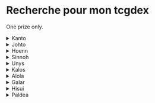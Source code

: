 # Recherche pour mon tcgdex

One prize only.

<details>
  <summary>Kanto</summary>
  * Florizare
  * Dracaufeu
  * Chrisacier 
  * Papilusion
  * Asticot
  * Conconfort
  * Dardagnan 
  * Roucoups 
  * Roucarnage
  * Ratata 
  * Ratatac
  * Rapasdepic
  * Abo 
  * Sabelette 
  * Sablaireau
  * Nidoran
  * Nidorino 
  * Nidoqueen 
  * Nidoran
  * Nidorina 
  * Nidoking 
  * Goupix 
  * Feunard 
  * Raflesia
  * Mimitos 
  * Aeromith 
  * Persian
  * Arcanin
  * Tetarte
  * Abra
  * Kadabra 
  * Alakazam
  * Mackogneur
  * Chetiflor
  * Boustiflor
  * Empiflor 
  * Tentacruelle
  * Racaillou
  * Grolem 
  * Galopa
  * Doduo 
  * Dotrio
  * Crustabri
  * Krabi 
  * Kraboss
  * Noeunoeuf
  * Osselait
  * Osateur
  * Kiklee 
  * Tignon 
  * Smogo 
  * Smogogo
  * Rhinocéros
  * Sacdeneu
  * Kangourex 
  * Poissirene 
  * Poissonroi 
  * M.mime
  * Scarabrute
  * Tauros 
  * Aquali
  * Voltali 
  * Pyroli 
  * Amonita 
  * Amonistar
  * Kabuto 
  * Kabutops
  * Ptera 
  * Articodin 
  * Elector 
  * Sulfura
  * Draco 
  * Mewtho 
</details>

<details>
  <summary>Johto</summary>
  * Germignon
  * Meganium 
  * Macronium 
  * Feurisson 
  * Typhlosion
  * Fouinette
  * Fouinard
  * Hoothoot
  * Coxy 
  * Coxyclac
  * Pichu 
  * Toudoudou 
  * Pharamp 
  * Joligleur 
  * Tarpau 
  * Granivol 
  * Cotovol 
  * Axoloto 
  * Maraiste
  * Mentali
  * Roigada
  * Zarbi 
  * Qubutoké
  * Foretress 
  * Qwilfish
  * Caratroc
  * Tedioursa
  * Marcacrin 
  * Cochignon
  * Corayon 
  * Demanta 
  * Phampi 
  * Donphan 
  * Cerfrousse 
  * Queulorior
  * Debugan 
  * Lipouti 
  * Elekid 
  * Ecremeuh 
  * Raikou 
  * Suicune 
  * Lugia
  * Ho oh
  * CElebi
</details>

<details>
  <summary>Hoenn</summary>
  * Massko
  * Jungko
  * Galifeu
  * Brasegali
  * Gobou
  * Flobio
  * Laggron
  * Zigzaton
  * Lineon
  * Charmillon
  * Blindalisse
  * Papinox
  * Nenupio
  * Lombre
  * Ludicolo
  * Granipio
  * Nirondelle
  * Helldelle
  * Gardevoir
  * Paresscool
  * Monaflemit
  * Ningale
  * Ninjask
  * Munja
  * Hariyama
  * Azurill
  * Skity
  * Delcatty
  * Galekid
  * Galeking
  * Negapi
  * Luciole
  * Lumivole
  * Gloupti
  * Avaltou
  * Sharpedo
  * Wailmer
  * Wailord
  * Spoing
  * Groret
  * Tilton
  * Altaria
  * Barloche
  * Barbicha
  * Lilia
  * Vacilys
  * Anorith
  * Armaldo
  * Kekleon
  * Teraclop
  * Okéoké
  * Oniglali
  * Obali
  * Phogleur
  * Kaimorse
  * Coquiperl
  * Serpang
  * Rosabyss
  * Dratak
  * Regirock
  * Regice
  * Registell
  * Latias
  * Groudon
  * Rayquaza
  * Jirachi
  * Deoxis (formes Attaque, defense & vitesse)
  * Morpheo (formes eau, feu & glace)
</details>

<details>
  <summary>Sinnoh</summary>
  * Simiabraz
  * Pingoleon
  * Crikzik
  * Melocrik
  * Rozbouton
  * Charkos
  * Dinoclier
  * Bastiodon
  * Cheniselle (rose & jaune)
  * Papilord
  * Apireine
  * Ceriflor
  * Lockpin
  * Chaglam
  * Chafreu
  * Korillon
  * Moufouette
  * Moufflair
  * Mime Jr
  * Ptiravi
  * Carchacrok
  * Goinfrex
  * Hippopotas
  * Hoppodocus
  * Rapion
  * Drascor
  * Vortente
  * Ecayon
  * Lumineon
  * Bouldeneu
  * Elekable
  * Togekiss
  * Mamochon
  * Galame
  * Momartik
  * Creelf
  * Crefadet
  * Crefodet
  * Dialgo (forme originelle)
  * Palkia (les 2 formes)
  * Heatran
  * Giratina (les 2 formes)
  * Phione
  * Darkrai
  * Shaimin (forme hérisson)
  * Arceus
  * Motisma (formes feu, glace, eau, vol & plante)
</details>

<details>
  <summary>Unys</summary>
  * Vipelierre
  * Lianaja
  * Majaspic
  * Grokui
  * Grotichon
  * Roitiflam
  * Moustillon
  * Mateloutre
  * Clamiral
  * Ratentif
  * Miradar
  * Ponchien
  * Mastouffe
  * Feuilloutan
  * Mushana
  * Zebibron
  * Nodulithe
  * Geolithe
  * Chovsourir
  * Minotaupe
  * Charpenti
  * Ouvrifier
  * Betochef
  * Tritonde
  * Crapuscule
  * Judokrak
  * Larveyette
  * Manternelle
  * Venipatte
  * Scobolide
  * Brutapode
  * Fragilady
  * Bargantua (Rouge & bleu)
  * Darumacho (les 2 formes)
  * Crabaraque
  * Baggiguane
  * Tutankafer
  * Carapagos
  * Megapagos
  * Arkeapti
  * Aeropterix
  * Miamiasme
  * Zoroark
  * Nucleos
  * Couaneton
  * Lakmecygne
  * Sorboul
  * Vivaldain (les 4 formes)
  * Haydaim (les 4 formes)
  * Carabing
  * Lancargot
  * Gaulet
  * Viskuse (les 2 formes)
  * Moyade (les 2 formes)
  * Clic
  * Cliticlic
  * Ohmassacre
  * Neitram
  * Lugulabre
  * Coupenotte
  * Incisache
  * Tranchodon
  * Limaspeed
  * Limonde
  * Drakkarmin
  * Gueriaigle
  * Vostourno
  * Vaututrice
  * Trioxhydre
  * Terrakium
  * Viridium
  * Boreas (totemique)
  * Fulguris (totemique)
  * Reshiram
  * Demeteros (les 2 formes)
  * Kyurem (white & black)
  * Meloetta (les 2 formes)
  * Genesect
</details>

<details>
  <summary>Kalos</summary>
  * Boguérisse
  * Blindépique
  * Grenousse
  * Croaporal
  * Amphinobi
  * Excavarenne
  * Nemelios (femelle)
  * Pandespiegle
  * Couafarelle
  * Psystigri
  * Mistigrix (male & femelle)
  * Dimocles
  * Exagide
  * Fluvetin
  * Cocotine
  * Cupcanaille
  * Oppermine
  * Kravarech
  * Ptyranidur
  * Rexilius
  * Amagara
  * Dragmara
  * Strassie
  * Colimucus
  * Muplodocus
  * Desseliandre
  * Grelacon
  * Bruyverne
  * Xerneas
  * Zygarde (formes chien & 100%)
  * Diancie
  * Hoopa (les 2 formes)
</details>

<details>
  <summary>Alola</summary>
  * Effleche
  * Archeduc
  * Felinferno
  * Otaquin
  * Otarlette
  * Oratoria
  * Picassaut
  * Piclairon
  * Bazoucan
  * Lucanon
  * Crabagarre
  * Plumeline (rose & bleu)
  * Lougaroc (nuit et crepuscule)
  * Froussardine (les 2 formes)
  * Predasterie
  * Bourinos
  * Araqua
  * Tarenbulle
  * Floramantis
  * Spododo
  * Lampignon
  * Malamandre
  * Sucreine
  * Guerilande
  * Quatermac
  * Type:0
  * Silvalié
  * Meteno (toutes les formes sauf le rose)
  * Boumata
  * Togedemaru
  * Mimiqui
  * Sinistrail
  * Bebecaille
  * Ecaid
  * Ekaiser
  * Tokoriko
  * Tokopillon
  * Tokotoro
  * Tokopisco
  * Cosmog
  * Cosmovum
  * Solgaleo
  * Lunala
  * Zeroid
  * Mouscoto
  * Cancrelove
  * Cablifere
  * Bamboiselle
  * Katagami
  * Angloutiran
  * Necrozma (toutes les formes)
  * Marshado
  * Vemini
  * Mandrillon
  * Ama*ama
  * Pierroteknik
  * Melmetal
  * Raichu
  * Sabelette
  * Sablaireau
  * Goupix
  * Feunard
  * Taupiqueur
  * Triopikeur
  * Miasous
  * Persian
  * Racaillou
  * Gravalanch
  * Grolem
  * Tadmorv
  * Grotadmorv
  * Noadkoko
  * Ossatueur
</details>

<details>
  <summary>Galar</summary>
  * Badabouin
  * Gorythmic
  * Flambino
  * Lapyro
  * Pyrobut
  * Arrozard
  * Roublenard
  * Tournicoton
  * Blancoton
  * Moumouflon
  * Khélocrok
  * Targamord
  * Wagomine
  * Monthracite
  * Pomdrapi
  * Dratatin
  * Nigosier
  * Embrochet
  * Hastacudo
  * Krakos
  * Grimalin
  * Fourbelin
  * Angoliath
  * Ixon
  * M. Glaquette
  * Tutékri
  * Cremy
  * Charmilly
  * Bekaglacon (forme tete ronde)
  * Charibari
  * Pachyradjah
  * Galvagon
  * Galvagla
  * Hydragon
  * Hydragla
  * Duralugon
  * Fantyrm
  * Zamazenta
  * Ethernatos
  * Wushours
  * Shifours (les 2 formes)
  * Zarude
  * Regieleki
  * Blizzeval
  * Spectreval
  * Sylveroi (les 3 formes)
  * Smoggogo
  * Corayon
  * Ponyta
  * Galopa
  * Ramoloss
  * Flagadoss
  * Roigada
  * M. Mime
  * Artikodin
  * Elektor
  * Sulfura
  * Zigzaton
  * Lineon
  * Darumaron
  * Darumacho (les 2 formes)
  * Tutafeh
</details>

<details>
  <summary>Hisui</summary>
  * Cerbylin
  * Hachecateur
  * Ursaking
  * Paragruel (male & femelle)
  * Farfurex
  * Qwilpik
  * Amovenus (les 2 formes)
  * Voltorbe
  * Electrode
  * Typhlosion
  * Qwilfish
  * Farfuret
  * Clamiral
  * Fragilady
  * Zorua
  * Zoroark
  * Colimucus
  * Muplodocus
  * Seracrawl
  * Archeduc
</details>

<details>
  <summary>Paldea</summary>
  * Miascarade
  * Flamigator
  * Ampibidou
  * Vrombotor
  * Floreclat
  * Courousinge
  * Terraiste
  * Pelage sablé
  * Mite de fer
  * Gromago
  * Yuyu
  * Serpente eau
  * Vert de fer
  * Poltchageist
  * Theffroyable
  * Felicanis
  * Fortusimia
  * Favianos
  * Ogerpon (toutes les formes)
  * Pondralugon
  * Pomdorochi
  * Feu perçant
  * Ire foudre
  * Terapagos (les 2 formes)
  * Pechaminus
  * Tauros (forme eau)
  * Ursaking (forme vermeille)
</details>
